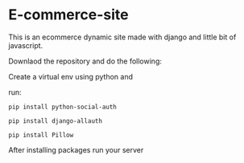 # E-commerce-site
This is an ecommerce dynamic site made with django and little bit of javascript. 

Downlaod the repository and do the following:

Create a virtual env using python and

run:

`pip install python-social-auth`

`pip install django-allauth`

`pip install Pillow`

After installing packages run your server

